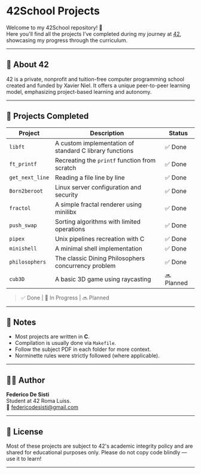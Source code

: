 # 42School Projects

Welcome to my 42School repository! 🧠  
Here you'll find all the projects I’ve completed during my journey at [42](https://42.fr/), showcasing my progress through the curriculum.

---

## 🏫 About 42

42 is a private, nonprofit and tuition-free computer programming school created and funded by Xavier Niel. It offers a unique peer-to-peer learning model, emphasizing project-based learning and autonomy.

---

## 🚀 Projects Completed

| Project | Description | Status |
|--------|-------------|--------|
| `libft` | A custom implementation of standard C library functions | ✅ Done |
| `ft_printf` | Recreating the `printf` function from scratch | ✅ Done |
| `get_next_line` | Reading a file line by line | ✅ Done |
| `Born2beroot` | Linux server configuration and security | ✅ Done |
| `fractol` | A simple fractal renderer using minilibx | ✅ Done |
| `push_swap` | Sorting algorithms with limited operations | ✅ Done |
| `pipex` | Unix pipelines recreation with C | ✅ Done |
| `minishell` | A minimal shell implementation |✅ Done |
| `philosophers` | The classic Dining Philosophers concurrency problem | ✅ Done |
| `cub3D` | A basic 3D game using raycasting | 🔜 Planned |

> ✅ Done | 🔄 In Progress | 🔜 Planned

---

## 📌 Notes

- Most projects are written in **C**.
- Compilation is usually done via `Makefile`.
- Follow the subject PDF in each folder for more context.
- Norminette rules were strictly followed (where applicable).

---

## 🧑‍💻 Author

**Federico De Sisti**  
Student at 42 Roma Luiss.  
📧 federicodesisti@gmail.com  

---

## 📝 License

Most of these projects are subject to 42's academic integrity policy and are shared for educational purposes only. Please do not copy code blindly — use it to learn!

---
